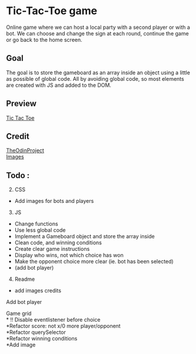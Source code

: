 # Tic-Tac-Toe game
Online game where we can host a local party with a second player or with a bot.
We can choose and change the sign at each round, continue the game or go back to the home screen.
## Goal
The goal is to store the gameboard as an array inside an object using a little as possible of global code. All by avoiding global code, so most elements are created with JS and added to the DOM.
## Preview
[Tic Tac Toe](http://127.0.0.1:3000/index.html)

## Credit
[TheOdinProject](https://www.theodinproject.com/)     
[Images]()

## Todo :
2. CSS
* Add images for bots and players
3. JS
* Change functions
* Use less global code
* Implement a Gameboard object and store the array inside
* Clean code, and winning conditions
* Create clear game instructions
* Display who wins, not which choice has won
* Make the opponent choice more clear (ie. bot has been selected)
* (add bot player)
4. Readme
* add images credits

Add bot player  

Game grid  
    * !! Disable eventlistener before choice    
    *Refactor score: not x/0 more player/opponent  
    *Refactor querySelector  
    *Refactor winning conditions  
    *Add image  